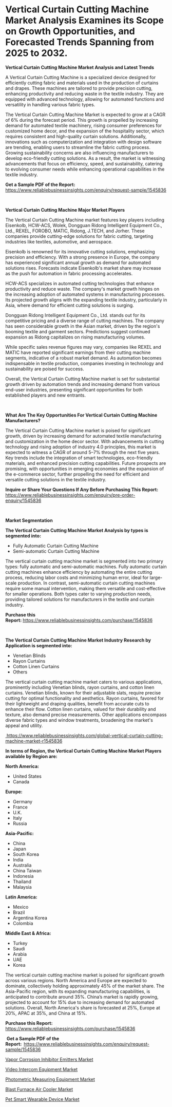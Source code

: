 <p><h1>Vertical Curtain Cutting Machine Market Analysis Examines its Scope on Growth Opportunities, and Forecasted Trends Spanning from 2025 to 2032.</h1></p><p><strong>Vertical Curtain Cutting Machine Market Analysis and Latest Trends</strong></p>
<p><p>A Vertical Curtain Cutting Machine is a specialized device designed for efficiently cutting fabric and materials used in the production of curtains and drapes. These machines are tailored to provide precision cutting, enhancing productivity and reducing waste in the textile industry. They are equipped with advanced technology, allowing for automated functions and versatility in handling various fabric types.</p><p>The Vertical Curtain Cutting Machine Market is expected to grow at a CAGR of 6% during the forecast period. This growth is propelled by increasing demand for automated textile machinery, rising consumer preferences for customized home decor, and the expansion of the hospitality sector, which requires consistent and high-quality curtain solutions. Additionally, innovations such as computerization and integration with design software are trending, enabling users to streamline the fabric cutting process. Growing sustainability concerns are also influencing manufacturers to develop eco-friendly cutting solutions. As a result, the market is witnessing advancements that focus on efficiency, speed, and sustainability, catering to evolving consumer needs while enhancing operational capabilities in the textile industry.</p></p>
<p><strong>Get a Sample PDF of the Report:&nbsp;</strong> <a href="https://www.reliablebusinessinsights.com/enquiry/request-sample/1545836?utm_campaign=113&utm_medium=2&utm_source=Github&utm_content=ia&utm_term=11042025&utm_id=vertical-curtain-cutting-machine">https://www.reliablebusinessinsights.com/enquiry/request-sample/1545836</a></p>
<p>&nbsp;</p>
<p><strong>Vertical Curtain Cutting Machine Major Market Players</strong></p>
<p><p>The Vertical Curtain Cutting Machine market features key players including Eisenkolb, HCW-ACS, Wolek, Dongguan Ridong Intelligent Equipment Co., Ltd., REXEL, FOROBO, MATIC, Ridong, J.TECH, and Jorher. These companies provide cutting-edge solutions for fabric cutting, targeting industries like textiles, automotive, and aerospace.</p><p>Eisenkolb is renowned for its innovative cutting solutions, emphasizing precision and efficiency. With a strong presence in Europe, the company has experienced significant annual growth as demand for automated solutions rises. Forecasts indicate Eisenkolb's market share may increase as the push for automation in fabric processing accelerates.</p><p>HCW-ACS specializes in automated cutting technologies that enhance productivity and reduce waste. The company's market growth hinges on the increasing adoption of automated systems in manufacturing processes. Its projected growth aligns with the expanding textile industry, particularly in Asia, where demand for efficient cutting solutions is surging.</p><p>Dongguan Ridong Intelligent Equipment Co., Ltd. stands out for its competitive pricing and a diverse range of cutting machines. The company has seen considerable growth in the Asian market, driven by the region's booming textile and garment sectors. Predictions suggest continued expansion as Ridong capitalizes on rising manufacturing volumes.</p><p>While specific sales revenue figures may vary, companies like REXEL and MATIC have reported significant earnings from their cutting machine segments, indicative of a robust market demand. As automation becomes indispensable in textile production, companies investing in technology and sustainability are poised for success.</p><p>Overall, the Vertical Curtain Cutting Machine market is set for substantial growth driven by automation trends and increasing demand from various end-user industries, presenting significant opportunities for both established players and new entrants.</p></p>
<p>&nbsp;</p>
<p><strong>What Are The Key Opportunities For Vertical Curtain Cutting Machine Manufacturers?</strong></p>
<p><p>The Vertical Curtain Cutting Machine market is poised for significant growth, driven by increasing demand for automated textile manufacturing and customization in the home decor sector. With advancements in cutting technology and rising adoption of industry 4.0 principles, this market is expected to witness a CAGR of around 5–7% through the next five years. Key trends include the integration of smart technologies, eco-friendly materials, and enhanced precision cutting capabilities. Future prospects are promising, with opportunities in emerging economies and the expansion of the e-commerce sector, further propelling the need for efficient and versatile cutting solutions in the textile industry.</p></p>
<p><strong>Inquire or Share Your Questions If Any Before Purchasing This Report:</strong> <a href="https://www.reliablebusinessinsights.com/enquiry/pre-order-enquiry/1545836?utm_campaign=113&utm_medium=2&utm_source=Github&utm_content=ia&utm_term=11042025&utm_id=vertical-curtain-cutting-machine">https://www.reliablebusinessinsights.com/enquiry/pre-order-enquiry/1545836</a></p>
<p>&nbsp;</p>
<p><strong>Market Segmentation</strong></p>
<p><strong>The Vertical Curtain Cutting Machine Market Analysis by types is segmented into:</strong></p>
<p><ul><li>Fully Automatic Curtain Cutting Machine</li><li>Semi-automatic Curtain Cutting Machine</li></ul></p>
<p><p>The vertical curtain cutting machine market is segmented into two primary types: fully automatic and semi-automatic machines. Fully automatic curtain cutting machines enhance efficiency by automating the entire cutting process, reducing labor costs and minimizing human error, ideal for large-scale production. In contrast, semi-automatic curtain cutting machines require some manual intervention, making them versatile and cost-effective for smaller operations. Both types cater to varying production needs, providing tailored solutions for manufacturers in the textile and curtain industry.</p></p>
<p><strong>Purchase this Report:&nbsp;</strong><a href="https://www.reliablebusinessinsights.com/purchase/1545836?utm_campaign=113&utm_medium=2&utm_source=Github&utm_content=ia&utm_term=11042025&utm_id=vertical-curtain-cutting-machine">https://www.reliablebusinessinsights.com/purchase/1545836</a></p>
<p>&nbsp;</p>
<p><strong>The Vertical Curtain Cutting Machine Market Industry Research by Application is segmented into:</strong></p>
<p><ul><li>Venetian Blinds</li><li>Rayon Curtains</li><li>Cotton Linen Curtains</li><li>Others</li></ul></p>
<p><p>The vertical curtain cutting machine market caters to various applications, prominently including Venetian blinds, rayon curtains, and cotton linen curtains. Venetian blinds, known for their adjustable slats, require precise cutting for optimal functionality and aesthetics. Rayon curtains, favored for their lightweight and draping qualities, benefit from accurate cuts to enhance their flow. Cotton linen curtains, valued for their durability and texture, also demand precise measurements. Other applications encompass diverse fabric types and window treatments, broadening the market's appeal and utility.</p></p>
<p><a href="https://www.reliablebusinessinsights.com/global-vertical-curtain-cutting-machine-market-r1545836?utm_campaign=113&utm_medium=2&utm_source=Github&utm_content=ia&utm_term=11042025&utm_id=vertical-curtain-cutting-machine">&nbsp;https://www.reliablebusinessinsights.com/global-vertical-curtain-cutting-machine-market-r1545836</a></p>
<p><strong>In terms of Region, the Vertical Curtain Cutting Machine Market Players available by Region are:</strong></p>
<p>
    <p> <strong> North America: </strong>
        <ul>
            <li>United States</li>
            <li>Canada</li>
        </ul>
        </p> 
    <p> <strong> Europe: </strong>
        <ul>
            <li>Germany</li>
            <li>France</li>
            <li>U.K.</li>
            <li>Italy</li>
            <li>Russia</li>
        </ul>
        </p> 
    <p> <strong> Asia-Pacific: </strong>
        <ul>
            <li>China</li>
            <li>Japan</li>
            <li>South Korea</li>
            <li>India</li>
            <li>Australia</li>
            <li>China Taiwan</li>
            <li>Indonesia</li>
            <li>Thailand</li>
            <li>Malaysia</li>
        </ul>
        </p> 
    <p> <strong> Latin America: </strong>
        <ul>
            <li>Mexico</li>
            <li>Brazil</li>
            <li>Argentina Korea</li>
            <li>Colombia</li>
        </ul>
        </p> 
    <p> <strong> Middle East & Africa: </strong>
        <ul>
            <li>Turkey</li>
            <li>Saudi</li>
            <li>Arabia</li>
            <li>UAE</li>
            <li>Korea</li>
        </ul>
    </p>
    </p>
<p><p>The vertical curtain cutting machine market is poised for significant growth across various regions. North America and Europe are expected to dominate, collectively holding approximately 45% of the market share. The Asia-Pacific region, with its expanding manufacturing capabilities, is anticipated to contribute around 35%. China’s market is rapidly growing, projected to account for 15% due to increasing demand for automated solutions. Overall, North America's share is forecasted at 25%, Europe at 20%, APAC at 35%, and China at 15%.</p></p>
<p><strong>Purchase this Report: </strong><a href="https://www.reliablebusinessinsights.com/purchase/1545836?utm_campaign=113&utm_medium=2&utm_source=Github&utm_content=ia&utm_term=11042025&utm_id=vertical-curtain-cutting-machine">https://www.reliablebusinessinsights.com/purchase/1545836</a></p>
<p>&nbsp;<strong>Get a Sample PDF of the Report:&nbsp;&nbsp;</strong><a href="https://www.reliablebusinessinsights.com/enquiry/request-sample/1545836?utm_campaign=113&utm_medium=2&utm_source=Github&utm_content=ia&utm_term=11042025&utm_id=vertical-curtain-cutting-machine">https://www.reliablebusinessinsights.com/enquiry/request-sample/1545836</a></p>
<p><strong></strong></p>
<p><p><a href="https://github.com/iyachikareva/Market-Research-Report-List-1/blob/main/vapor-corrosion-inhibitor-emitters-market.md?utm_campaign=113&utm_medium=2&utm_source=Github&utm_content=ia&utm_term=11042025&utm_id=vertical-curtain-cutting-machine">Vapor Corrosion Inhibitor Emitters Market</a></p><p><a href="https://github.com/mafeasavzal/Market-Research-Report-List-1/blob/main/video-intercom-equipment-market.md?utm_campaign=113&utm_medium=2&utm_source=Github&utm_content=ia&utm_term=11042025&utm_id=vertical-curtain-cutting-machine">Video Intercom Equipment Market</a></p><p><a href="https://github.com/karydacamu/Market-Research-Report-List-1/blob/main/photometric-measuring-equipment-market.md?utm_campaign=113&utm_medium=2&utm_source=Github&utm_content=ia&utm_term=11042025&utm_id=vertical-curtain-cutting-machine">Photometric Measuring Equipment Market</a></p><p><a href="https://github.com/sarialahipff/Market-Research-Report-List-1/blob/main/blast-furnace-air-cooler-market.md?utm_campaign=113&utm_medium=2&utm_source=Github&utm_content=ia&utm_term=11042025&utm_id=vertical-curtain-cutting-machine">Blast Furnace Air Cooler Market</a></p><p><a href="https://github.com/seemagarbeha/Market-Research-Report-List-1/blob/main/pet-smart-wearable-device-market.md?utm_campaign=113&utm_medium=2&utm_source=Github&utm_content=ia&utm_term=11042025&utm_id=vertical-curtain-cutting-machine">Pet Smart Wearable Device Market</a></p></p>